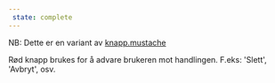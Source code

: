 ```yaml
---
 state: complete
---
```

NB: Dette er en variant av  [knapp.mustache](../../patterns/00-atomer-02-lenker-og-knapper-10-knapp/00-atomer-02-lenker-og-knapper-10-knapp.html)

Rød knapp brukes for å advare brukeren mot handlingen. F.eks: 'Slett', 'Avbryt', osv.
